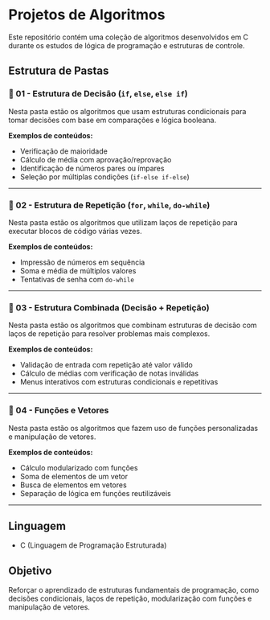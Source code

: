 # Projetos de Algoritmos

Este repositório contém uma coleção de algoritmos desenvolvidos em C durante os estudos de lógica de programação e estruturas de controle.

## Estrutura de Pastas

### 📁 01 - Estrutura de Decisão (`if`, `else`, `else if`)
Nesta pasta estão os algoritmos que usam estruturas condicionais para tomar decisões com base em comparações e lógica booleana.

**Exemplos de conteúdos:**
- Verificação de maioridade  
- Cálculo de média com aprovação/reprovação  
- Identificação de números pares ou ímpares  
- Seleção por múltiplas condições (`if-else if-else`)

---

### 📁 02 - Estrutura de Repetição (`for`, `while`, `do-while`)
Nesta pasta estão os algoritmos que utilizam laços de repetição para executar blocos de código várias vezes.

**Exemplos de conteúdos:**
- Impressão de números em sequência  
- Soma e média de múltiplos valores  
- Tentativas de senha com `do-while`

---

### 📁 03 - Estrutura Combinada (Decisão + Repetição)
Nesta pasta estão os algoritmos que combinam estruturas de decisão com laços de repetição para resolver problemas mais complexos.

**Exemplos de conteúdos:**
- Validação de entrada com repetição até valor válido  
- Cálculo de médias com verificação de notas inválidas  
- Menus interativos com estruturas condicionais e repetitivas

---

### 📁 04 - Funções e Vetores
Nesta pasta estão os algoritmos que fazem uso de funções personalizadas e manipulação de vetores.

**Exemplos de conteúdos:**
- Cálculo modularizado com funções  
- Soma de elementos de um vetor  
- Busca de elementos em vetores  
- Separação de lógica em funções reutilizáveis

---

## Linguagem
- C (Linguagem de Programação Estruturada)

## Objetivo
Reforçar o aprendizado de estruturas fundamentais de programação, como decisões condicionais, laços de repetição, modularização com funções e manipulação de vetores.
